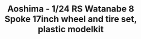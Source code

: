 ---
layout: product
title: "Aoshima - 1/24 RS Watanabe 8 Spoke 17inch wheel and tire set, plastic modelkit"
price: "TBA" 
desc: "N/A"
img_path: "/assets/img/AO52433.jpg"
brand: "N/A"
available: false
special_offer: false
new: false
soon: false
cat: "010000"
subcat: "013700"
subsubcat: "0N/A"
sifra: "AO52433"
---